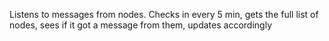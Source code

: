 Listens to messages from nodes.  Checks in every 5 min, gets the full list of nodes,
sees if it got a message from them, updates accordingly
